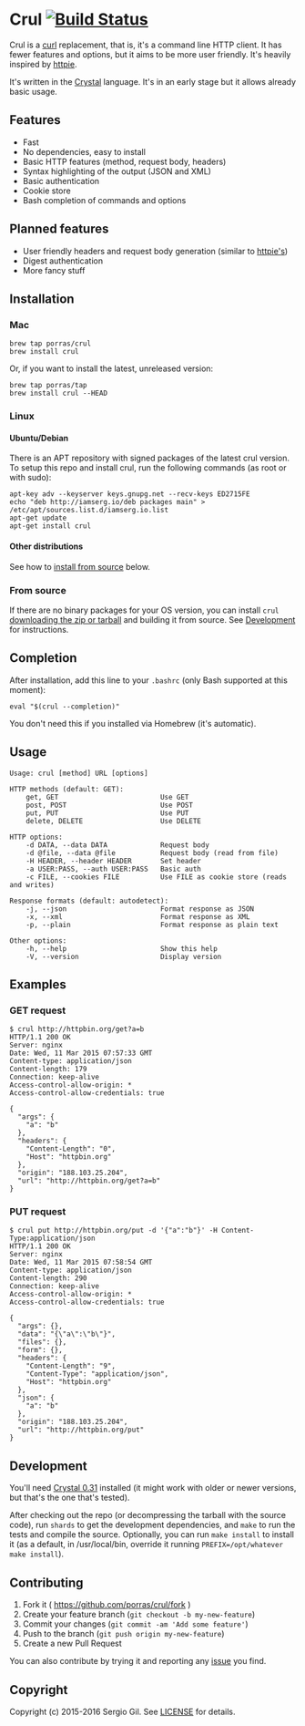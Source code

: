 # Crul [![Build Status](https://travis-ci.org/porras/crul.svg?branch=master)](https://travis-ci.org/porras/crul)

Crul is a [curl](http://curl.haxx.se/) replacement, that is, it's a command line
HTTP client. It has fewer features and options, but it aims to be more user
friendly. It's heavily inspired by
[httpie](https://github.com/jakubroztocil/httpie).

It's written in the [Crystal](http://crystal-lang.org/) language. It's in an
early stage but it allows already basic usage.

## Features

* Fast
* No dependencies, easy to install
* Basic HTTP features (method, request body, headers)
* Syntax highlighting of the output (JSON and XML)
* Basic authentication
* Cookie store
* Bash completion of commands and options

## Planned features

* User friendly headers and request body generation (similar to
[httpie's](https://github.com/jakubroztocil/httpie#request-items))
* Digest authentication
* More fancy stuff

## Installation

### Mac

    brew tap porras/crul
    brew install crul

Or, if you want to install the latest, unreleased version:

    brew tap porras/tap
    brew install crul --HEAD

### Linux

#### Ubuntu/Debian

There is an APT repository with signed packages of the latest crul version. To setup this repo and install crul, run the following commands (as root or with sudo):

    apt-key adv --keyserver keys.gnupg.net --recv-keys ED2715FE
    echo "deb http://iamserg.io/deb packages main" > /etc/apt/sources.list.d/iamserg.io.list
    apt-get update
    apt-get install crul

#### Other distributions

See how to [install from source](#from-source) below.

### From source

If there are no binary packages for your OS version, you can install `crul` [downloading the zip or tarball](https://github.com/porras/crul/releases/latest) and building it from source. See
[Development](#development) for instructions.

## Completion

After installation, add this line to your `.bashrc` (only Bash supported at this moment):

    eval "$(crul --completion)"

You don't need this if you installed via Homebrew (it's automatic).

## Usage

    Usage: crul [method] URL [options]

    HTTP methods (default: GET):
        get, GET                         Use GET
        post, POST                       Use POST
        put, PUT                         Use PUT
        delete, DELETE                   Use DELETE

    HTTP options:
        -d DATA, --data DATA             Request body
        -d @file, --data @file           Request body (read from file)
        -H HEADER, --header HEADER       Set header
        -a USER:PASS, --auth USER:PASS   Basic auth
        -c FILE, --cookies FILE          Use FILE as cookie store (reads and writes)

    Response formats (default: autodetect):
        -j, --json                       Format response as JSON
        -x, --xml                        Format response as XML
        -p, --plain                      Format response as plain text

    Other options:
        -h, --help                       Show this help
        -V, --version                    Display version

## Examples

### GET request

    $ crul http://httpbin.org/get?a=b
    HTTP/1.1 200 OK
    Server: nginx
    Date: Wed, 11 Mar 2015 07:57:33 GMT
    Content-type: application/json
    Content-length: 179
    Connection: keep-alive
    Access-control-allow-origin: *
    Access-control-allow-credentials: true

    {
      "args": {
        "a": "b"
      },
      "headers": {
        "Content-Length": "0",
        "Host": "httpbin.org"
      },
      "origin": "188.103.25.204",
      "url": "http://httpbin.org/get?a=b"
    }

### PUT request

    $ crul put http://httpbin.org/put -d '{"a":"b"}' -H Content-Type:application/json
    HTTP/1.1 200 OK
    Server: nginx
    Date: Wed, 11 Mar 2015 07:58:54 GMT
    Content-type: application/json
    Content-length: 290
    Connection: keep-alive
    Access-control-allow-origin: *
    Access-control-allow-credentials: true

    {
      "args": {},
      "data": "{\"a\":\"b\"}",
      "files": {},
      "form": {},
      "headers": {
        "Content-Length": "9",
        "Content-Type": "application/json",
        "Host": "httpbin.org"
      },
      "json": {
        "a": "b"
      },
      "origin": "188.103.25.204",
      "url": "http://httpbin.org/put"
    }

## Development

You'll need [Crystal 0.31](https://crystal-lang.org/install/) installed (it might work with older
or newer versions, but that's the one that's tested).

After checking out the repo (or decompressing the tarball with the source code), run `shards` to get
the development dependencies, and `make` to run the tests and compile the source. Optionally, you
can run `make install` to install it (as a default, in /usr/local/bin, override it running
`PREFIX=/opt/whatever make install`).

## Contributing

1. Fork it ( https://github.com/porras/crul/fork )
2. Create your feature branch (`git checkout -b my-new-feature`)
3. Commit your changes (`git commit -am 'Add some feature'`)
4. Push to the branch (`git push origin my-new-feature`)
5. Create a new Pull Request

You can also contribute by trying it and reporting any
[issue](https://github.com/porras/crul/issues) you find.

## Copyright

Copyright (c) 2015-2016 Sergio Gil. See
[LICENSE](https://github.com/porras/crul/blob/master/LICENSE.txt) for details.
